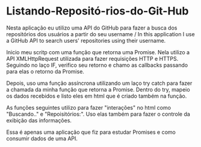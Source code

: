 # Listando-Repositó-rios-do-Git-Hub
Nesta aplicação eu utilizo uma API do GitHub para fazer a busca dos repositórios dos usuários a partir do seu username / In this application I use a GitHub API to search users' repositories using their username.

Inicio meu scritp com uma função que retorna uma Promise. Nela utilizo a API XMLHttpRequest utilizada para fazer requisições HTTP e HTTPS. Seguindo no laço IF, verifico seu retorno e chamo as callbacks passando
para elas o retorno da Promise.

Depois, uso uma função assíncrona utilizando um laço try catch para fazer a chamada da minha função que retorna a Promise. Dentro do try, mapeio os dados recebidos e listo eles em html que é criado também na função.

As funções seguintes utilizo para fazer "interações" no html como "Buscando.." e "Repoisitórios:". Uso elas também para fazer o controle da exibição das informações.

Essa é apenas uma aplicação que fiz para estudar Promises e como consumir dados de uma API.

